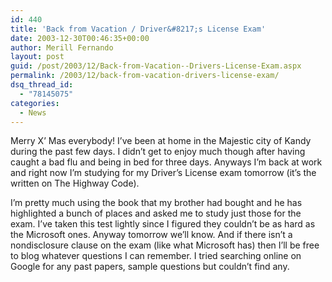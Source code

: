 ```yaml
---
id: 440
title: 'Back from Vacation / Driver&#8217;s License Exam'
date: 2003-12-30T00:46:35+00:00
author: Merill Fernando
layout: post
guid: /post/2003/12/Back-from-Vacation--Drivers-License-Exam.aspx
permalink: /2003/12/back-from-vacation-drivers-license-exam/
dsq_thread_id:
  - "78145075"
categories:
  - News
---
```

<body xmlns="http://www.w3.org/1999/xhtml">
    <div class="Section1">
        <p>
            Merry X&rsquo; Mas everybody! I&rsquo;ve been at home in the Majestic city of Kandy
            during the past few days. I didn&rsquo;t get to enjoy much though after having caught
            a bad flu and being in bed for three days. Anyways I&rsquo;m back at work and right
            now I&rsquo;m studying for my Driver&rsquo;s License exam tomorrow (it&rsquo;s the
            written on The Highway Code).
        </p>
        <p>
            I&rsquo;m pretty much using the book that my brother had bought and he has highlighted
            a bunch of places and asked me to study just those for the exam. I&rsquo;ve taken
            this test lightly since I figured they couldn&rsquo;t be as hard as the Microsoft
            ones. Anyway tomorrow we&rsquo;ll know. And if there isn&rsquo;t a nondisclosure clause
            on the exam (like what Microsoft has) then I&rsquo;ll be free to blog whatever questions
            I can remember. I tried searching online on Google for any past papers, sample questions
            but couldn&rsquo;t find any.
        </p>
    </div>
</body>